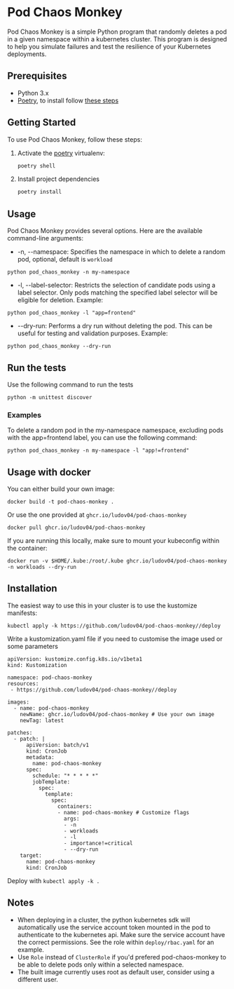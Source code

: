 # Pod Chaos Monkey

Pod Chaos Monkey is a simple Python program that randomly deletes a pod in a given namespace within a kubernetes cluster. This program is designed to help you simulate failures and test the resilience of your Kubernetes deployments.

## Prerequisites

- Python 3.x
- [Poetry](https://python-poetry.org/), to install follow [these steps](https://python-poetry.org/docs/#installation)

## Getting Started

To use Pod Chaos Monkey, follow these steps:

1. Activate the [poetry](https://python-poetry.org/) virtualenv:

   ```bash
   poetry shell
   ```
2. Install project dependencies

   ```bash
   poetry install
   ```

## Usage
Pod Chaos Monkey provides several options. Here are the available command-line arguments:

- -n, --namespace: Specifies the namespace in which to delete a random pod, optional, default is `workload`

```
python pod_chaos_monkey -n my-namespace
```

- -l, --label-selector: Restricts the selection of candidate pods using a label selector. Only pods matching the specified label selector will be eligible for deletion. Example:
```
python pod_chaos_monkey -l "app=frontend"
```

- --dry-run: Performs a dry run without deleting the pod. This can be useful for testing and validation purposes. Example:
```
python pod_chaos_monkey --dry-run
```

## Run the tests
Use the following command to run the tests
```
python -m unittest discover
```

### Examples
To delete a random pod in the my-namespace namespace, excluding pods with the app=frontend label, you can use the following command:
```
python pod_chaos_monkey -n my-namespace -l "app!=frontend"
```
## Usage with docker

You can either build your own image:
```
docker build -t pod-chaos-monkey .
```
Or use the one provided at `ghcr.io/ludov04/pod-chaos-monkey`
```
docker pull ghcr.io/ludov04/pod-chaos-monkey
```

If you are running this locally, make sure to mount your kubeconfig within the container:
```
docker run -v $HOME/.kube:/root/.kube ghcr.io/ludov04/pod-chaos-monkey -n workloads --dry-run
```

## Installation

The easiest way to use this in your cluster is to use the kustomize manifests:
```
kubectl apply -k https://github.com/ludov04/pod-chaos-monkey//deploy
```

Write a kustomization.yaml file if you need to customise the image used or some parameters
```
apiVersion: kustomize.config.k8s.io/v1beta1
kind: Kustomization

namespace: pod-chaos-monkey
resources:
 - https://github.com/ludov04/pod-chaos-monkey//deploy

images:
  - name: pod-chaos-monkey
    newName: ghcr.io/ludov04/pod-chaos-monkey # Use your own image
    newTag: latest

patches:
  - patch: |
      apiVersion: batch/v1
      kind: CronJob
      metadata:
        name: pod-chaos-monkey
      spec:
        schedule: "* * * * *"
        jobTemplate:
          spec:
            template:
              spec:
                containers:
                - name: pod-chaos-monkey # Customize flags
                  args:
                  - -n
                  - workloads
                  - -l
                  - importance!=critical
                  - --dry-run
    target:
      name: pod-chaos-monkey
      kind: CronJob
```

Deploy with `kubectl apply -k .`

## Notes

- When deploying in a cluster, the python kubernetes sdk will automatically use the service account token mounted in the pod to authenticate to the kubernetes api. Make sure the service account have the correct permissions. See the role within `deploy/rbac.yaml` for an example.
- Use `Role` instead of `ClusterRole` if you'd prefered pod-chaos-monkey to be able to delete pods only within a selected namespace.
- The built image currently uses root as default user, consider using a different user.